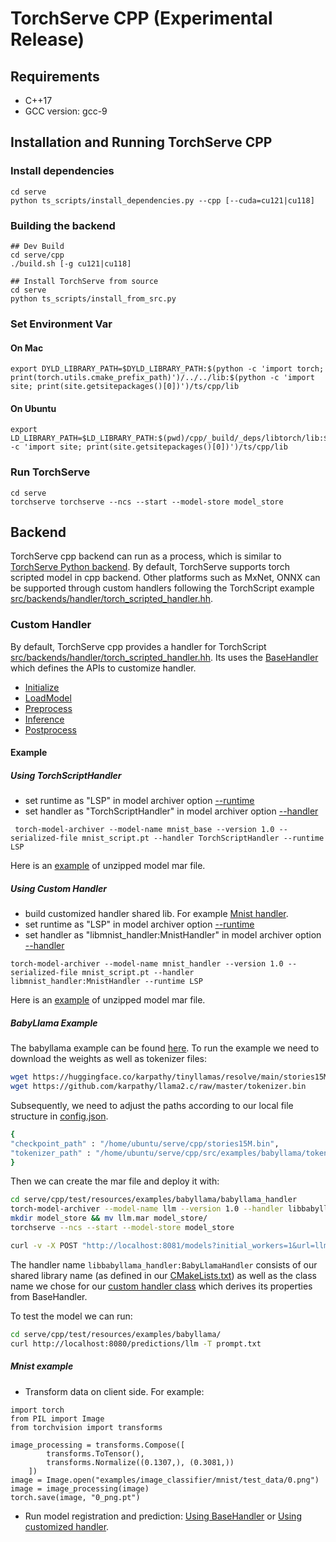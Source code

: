 # TorchServe CPP (Experimental Release)
## Requirements
* C++17
* GCC version: gcc-9
## Installation and Running TorchServe CPP

### Install dependencies
```
cd serve
python ts_scripts/install_dependencies.py --cpp [--cuda=cu121|cu118]
```
### Building the backend
```
## Dev Build
cd serve/cpp
./build.sh [-g cu121|cu118]

## Install TorchServe from source
cd serve
python ts_scripts/install_from_src.py
```
### Set Environment Var
#### On Mac
```
export DYLD_LIBRARY_PATH=$DYLD_LIBRARY_PATH:$(python -c 'import torch; print(torch.utils.cmake_prefix_path)')/../../lib:$(python -c 'import site; print(site.getsitepackages()[0])')/ts/cpp/lib
```
#### On Ubuntu
```
export LD_LIBRARY_PATH=$LD_LIBRARY_PATH:$(pwd)/cpp/_build/_deps/libtorch/lib:$(python -c 'import site; print(site.getsitepackages()[0])')/ts/cpp/lib
```
### Run TorchServe
```
cd serve
torchserve torchserve --ncs --start --model-store model_store
```
## Backend
TorchServe cpp backend can run as a process, which is similar to [TorchServe Python backend](https://github.com/pytorch/serve/tree/master/ts). By default, TorchServe supports torch scripted model in cpp backend. Other platforms such as MxNet, ONNX can be supported through custom handlers following the TorchScript example [src/backends/handler/torch_scripted_handler.hh](https://github.com/pytorch/serve/blob/master/src/backends/handler/torch_scripted_handler.hh).
### Custom Handler
By default, TorchServe cpp provides a handler for TorchScript [src/backends/handler/torch_scripted_handler.hh](https://github.com/pytorch/serve/blob/master/src/backends/handler/torch_scripted_handler.hh). Its uses the [BaseHandler](https://github.com/pytorch/serve/blob/master/src/backends/handler/base_handler.hh) which defines the APIs to customize handler.
* [Initialize](serve/blob/cpp_backend/cpp/src/backends/handler/base_handler.hh#L29)
* [LoadModel](serve/blob/cpp_backend/cpp/src/backends/handler/base_handler.hh#L37)
* [Preprocess](serve/blob/cpp_backend/cpp/src/backends/handler/base_handler.hh#L40)
* [Inference](serve/blob/cpp_backend/cpp/src/backends/handler/base_handler.hh#L46)
* [Postprocess](serve/blob/cpp_backend/cpp/src/backends/handler/base_handler.hh#L53)
#### Example
##### Using TorchScriptHandler
* set runtime as "LSP" in model archiver option [--runtime](https://github.com/pytorch/serve/tree/master/model-archiver#arguments)
* set handler as "TorchScriptHandler" in model archiver option [--handler](https://github.com/pytorch/serve/tree/master/model-archiver#arguments)
```
 torch-model-archiver --model-name mnist_base --version 1.0 --serialized-file mnist_script.pt --handler TorchScriptHandler --runtime LSP
```
Here is an [example](https://github.com/pytorch/serve/tree/cpp_backend/cpp/test/resources/examples/mnist/base_handler) of unzipped model mar file.
##### Using Custom Handler
* build customized handler shared lib. For example [Mnist handler](https://github.com/pytorch/serve/blob/cpp_backend/cpp/src/examples/image_classifier/mnist).
* set runtime as "LSP" in model archiver option [--runtime](https://github.com/pytorch/serve/tree/master/model-archiver#arguments)
* set handler as "libmnist_handler:MnistHandler" in model archiver option [--handler](https://github.com/pytorch/serve/tree/master/model-archiver#arguments)
```
torch-model-archiver --model-name mnist_handler --version 1.0 --serialized-file mnist_script.pt --handler libmnist_handler:MnistHandler --runtime LSP
```
Here is an [example](https://github.com/pytorch/serve/tree/cpp_backend/cpp/test/resources/examples/mnist/mnist_handler) of unzipped model mar file.
##### BabyLlama Example
The babyllama example can be found [here](https://github.com/pytorch/serve/blob/master/cpp/src/examples/babyllama/).
To run the example we need to download the weights as well as tokenizer files:
```bash
wget https://huggingface.co/karpathy/tinyllamas/resolve/main/stories15M.bin
wget https://github.com/karpathy/llama2.c/raw/master/tokenizer.bin
```
Subsequently, we need to adjust the paths according to our local file structure in [config.json](https://github.com/pytorch/serve/blob/master/serve/cpp/test/resources/examples/babyllama/babyllama_handler/config.json).
```bash
{
"checkpoint_path" : "/home/ubuntu/serve/cpp/stories15M.bin",
"tokenizer_path" : "/home/ubuntu/serve/cpp/src/examples/babyllama/tokenizer.bin"
}
```
Then we can create the mar file and deploy it with:
```bash
cd serve/cpp/test/resources/examples/babyllama/babyllama_handler
torch-model-archiver --model-name llm --version 1.0 --handler libbabyllama_handler:BabyLlamaHandler --runtime LSP --extra-files config.json
mkdir model_store && mv llm.mar model_store/
torchserve --ncs --start --model-store model_store

curl -v -X POST "http://localhost:8081/models?initial_workers=1&url=llm.mar"
```
The handler name `libbabyllama_handler:BabyLlamaHandler` consists of our shared library name (as defined in our [CMakeLists.txt](https://github.com/pytorch/serve/blob/master/serve/cpp/src/examples/CMakeLists.txt)) as well as the class name we chose for our [custom handler class](https://github.com/pytorch/serve/blob/master/serve/cpp/src/examples/babyllama/baby_llama_handler.cc) which derives its properties from BaseHandler.

To test the model we can run:
```bash
cd serve/cpp/test/resources/examples/babyllama/
curl http://localhost:8080/predictions/llm -T prompt.txt
```
##### Mnist example
* Transform data on client side. For example:
```
import torch
from PIL import Image
from torchvision import transforms

image_processing = transforms.Compose([
        transforms.ToTensor(),
        transforms.Normalize((0.1307,), (0.3081,))
    ])
image = Image.open("examples/image_classifier/mnist/test_data/0.png")
image = image_processing(image)
torch.save(image, "0_png.pt")
```
* Run model registration and prediction: [Using BaseHandler](serve/cpp/test/backends/torch_scripted/torch_scripted_backend_test.cc#L54) or [Using customized handler](serve/cpp/test/backends/torch_scripted/torch_scripted_backend_test.cc#L72).
